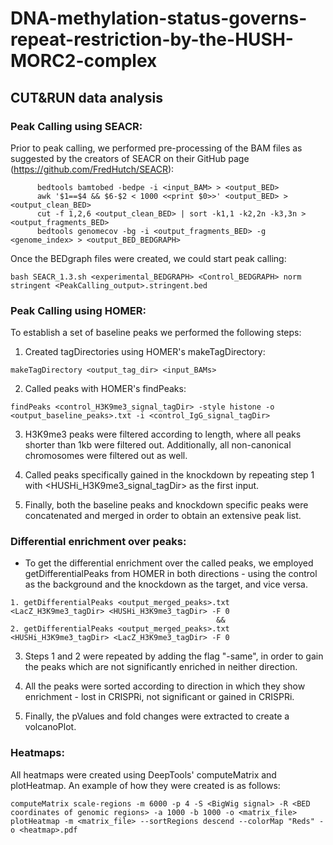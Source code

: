 # DNA-methylation-status-governs-repeat-restriction-by-the-HUSH-MORC2-complex

## CUT&RUN data analysis

### Peak Calling using SEACR:
Prior to peak calling, we performed pre-processing of the BAM files as suggested by the creators of SEACR on their GitHub page (https://github.com/FredHutch/SEACR):
  ```
        bedtools bamtobed -bedpe -i <input_BAM> > <output_BED>
        awk '$1==$4 && $6-$2 < 1000 <<print $0>>' <output_BED> > <output_clean_BED>
        cut -f 1,2,6 <output_clean_BED> | sort -k1,1 -k2,2n -k3,3n > <output_fragments_BED>
        bedtools genomecov -bg -i <output_fragments_BED> -g <genome_index> > <output_BED_BEDGRAPH>
  ```

Once the BEDgraph files were created, we could start peak calling:
```
bash SEACR_1.3.sh <experimental_BEDGRAPH> <Control_BEDGRAPH> norm stringent <PeakCalling_output>.stringent.bed
```


### Peak Calling using HOMER:
To establish a set of baseline peaks we performed the following steps:
1. Created tagDirectories using HOMER's makeTagDirectory:
```
makeTagDirectory <output_tag_dir> <input_BAMs>
```

2. Called peaks with HOMER's findPeaks:
```
findPeaks <control_H3K9me3_signal_tagDir> -style histone -o <output_baseline_peaks>.txt -i <control_IgG_signal_tagDir>
```

3. H3K9me3 peaks were filtered according to length, where all peaks shorter than 1kb were filtered out. Additionally, all non-canonical chromosomes were filtered out as well.

4. Called peaks specifically gained in the knockdown by repeating step 1 with <HUSHi_H3K9me3_signal_tagDir> as the first input.

5. Finally, both the baseline peaks and knockdown specific peaks were concatenated and merged in order to obtain an extensive peak list.

### Differential enrichment over peaks:
- To get the differential enrichment over the called peaks, we employed getDifferentialPeaks from HOMER in both directions - using the control as the background and the knockdown as the target, and vice versa.
```
1. getDifferentialPeaks <output_merged_peaks>.txt <LacZ_H3K9me3_tagDir> <HUSHi_H3K9me3_tagDir> -F 0
                                              &&
2. getDifferentialPeaks <output_merged_peaks>.txt <HUSHi_H3K9me3_tagDir> <LacZ_H3K9me3_tagDir> -F 0
```
3. Steps 1 and 2 were repeated by adding the flag "-same", in order to gain the peaks which are not significantly enriched in neither direction.

4. All the peaks were sorted according to direction in which they show enrichment - lost in CRISPRi, not significant or gained in CRISPRi.

5. Finally, the pValues and fold changes were extracted to create a volcanoPlot.


### Heatmaps:
All heatmaps were created using DeepTools' computeMatrix and plotHeatmap. An example of how they were created is as follows:
```
computeMatrix scale-regions -m 6000 -p 4 -S <BigWig signal> -R <BED coordinates of genomic regions> -a 1000 -b 1000 -o <matrix_file>
plotHeatmap -m <matrix_file> --sortRegions descend --colorMap "Reds" -o <heatmap>.pdf
```
